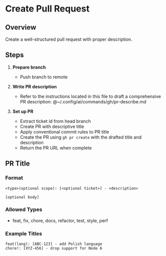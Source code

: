 # Create Pull Request

## Overview

Create a well-structured pull request with proper description.

## Steps

1. **Prepare branch**
   - Push branch to remote

2. **Write PR description**
   - Refer to the instructions located in this file to draft a comprehensive PR description: @~/.config/ai/commands/gh/pr-describe.md

3. **Set up PR**
   - Extract ticket id from head branch
   - Create PR with descriptive title
   - Apply conventional commit rules to PR title
   - Create the PR using `gh pr create` with the drafted title and description
   - Return the PR URL when complete

## PR Title

### Format

```
<type>(optional scope): [<optional ticket>] - <description>

[optional body]
```

### Allowed Types

- feat, fix, chore, docs, refactor, test, style, perf

### Example Titles

```
feat(lang): [ABC-123] - add Polish language
chore!: [XYZ-456] - drop support for Node 6
```
